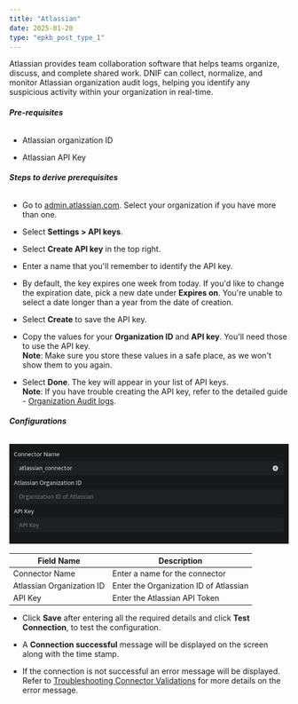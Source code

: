 ```yaml
---
title: "Atlassian"
date: 2025-01-20
type: "epkb_post_type_1"
---
```


Atlassian provides team collaboration software that helps teams organize, discuss, and complete shared work. DNIF can collect, normalize, and monitor Atlassian organization audit logs, helping you identify any suspicious activity within your organization in real-time.

###### **Pre-requisites**

- Atlassian organization ID

- Atlassian API Key

###### **Steps to derive prerequisites**

- Go to [admin.atlassian.com](http://admin.atlassian.com/). Select your organization if you have more than one.

- Select **Settings > API keys**.

- Select **Create API key** in the top right.

- Enter a name that you'll remember to identify the API key.

- By default, the key expires one week from today. If you'd like to change the expiration date, pick a new date under **Expires on**. You're unable to select a date longer than a year from the date of creation.

- Select **Create** to save the API key.

- Copy the values for your **Organization ID** and **API key**. You'll need those to use the API key.  
    **Note**: Make sure you store these values in a safe place, as we won't show them to you again.

- Select **Done**. The key will appear in your list of API keys.  
    **Note**: If you have trouble creating the API key, refer to the detailed guide - [Organization Audit logs](https://support.atlassian.com/organization-administration/docs/manage-an-organization-with-the-admin-apis/).

###### **Configurations**

![image1-Jun-23-2023-12-58-18-1831-PM](./Atlassian.png)

| **Field Name** | **Description** |
| --- | --- |
| Connector Name | Enter a name for the connector |
| Atlassian Organization ID | Enter the Organization ID of Atlassian |
| API Key | Enter the Atlassian API Token |

- Click **Save** after entering all the required details and click **Test Connection**, to test the configuration.

- A **Connection successful** message will be displayed on the screen along with the time stamp.

- If the connection is not successful an error message will be displayed. Refer to [Troubleshooting Connector Validations](https://dnif.it/kb/troubleshooting-and-debugging/troubleshooting-connector-validations/) for more details on the error message.
